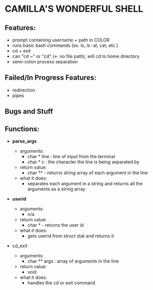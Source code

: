 # CAMILLA'S WONDERFUL SHELL
## Features:
* prompt containing username + path in COLOR
* runs basic bash commands (ex. ls, ls -al, cat, etc.)
* cd + exit
* can "cd ~" or "cd" (<- no file path), will cd to home directory
* semi-colon process separation

## Failed/In Progress Features:
* redirection
* pipes

## Bugs and Stuff

## Functions:
* **parse_args**
   - arguments:
      - char * line : line of input from the terminal
      - char * c    : the character the line is being separated by
   - return value:
      - char ** - returns string array of each argument in the line
   - what it does:
      - separates each argument in a string and returns all the arguments as a string array
      
* **userid**
   - arguments:
      - n/a
   - return value:
      - char * - returns the user id
   - what it does:
      - gets userid from struct stat and returns it
      
* cd_exit
   - arguments:
      - char ** args : array of arguments in the line
   - return value:
      - void
   - what it does:
      - handles the cd or exit command
